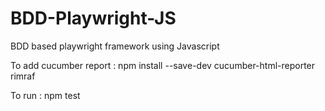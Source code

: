 # BDD-Playwright-JS
BDD based playwright framework using Javascript

To add cucumber report : npm install --save-dev cucumber-html-reporter rimraf

To run : npm test 
